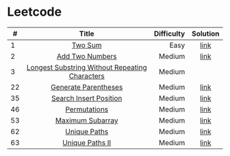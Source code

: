 # Leetcode

|   # | Title                                                                                                                           | Difficulty  | Solution                             |
| --- | :-----:                                                                                                                         | ----------: | :-------:                            |
|   1 | [Two Sum](https://leetcode.com/problems/two-sum/)                                                                               | Easy        | [link](./two_sum.cpp)                |
|   2 | [Add Two Numbers](https://leetcode.com/problems/add-two-numbers/)                                                               | Medium      | [link](./add_numbers.cpp)            |
|   3 | [Longest Substring Without Repeating Characters](https://leetcode.com/problems/longest-substring-without-repeating-characters/) | Medium      |                                      |
|  22 | [Generate Parentheses](https://leetcode.com/problems/generate-parentheses/)                                                     | Medium      | [link](./generate_parentheses.cpp)   |
|  35 | [Search Insert Position](https://leetcode.com/problems/search-insert-position/)                                                 | Medium      | [link](./search_insert_position.cpp) |
|  46 | [Permutations](https://leetcode.com/problems/permutations/)                                                                     | Medium      | [link](./permutations.cpp)           |
|  53 | [Maximum Subarray](https://leetcode.com/problems/maximum-subarray/)                                                             | Medium      | [link](./maximum_subarray.cpp)       |
|  62 | [Unique Paths](https://leetcode.com/problems/unique-paths/)                                                                     | Medium      | [link](./unique_paths.cpp)           |
|  63 | [Unique Paths II](https://leetcode.com/problems/unique-paths-ii/)                                                               | Medium      | [link](./unique_paths_2.cpp)          |



